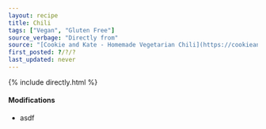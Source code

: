 ```yaml
---
layout: recipe
title: Chili
tags: ["Vegan", "Gluten Free"]
source_verbage: "Directly from"
source: "[Cookie and Kate - Homemade Vegetarian Chili](https://cookieandkate.com/vegetarian-chili-recipe/)"
first_posted: ?/?/?
last_updated: never
---
```


{% include directly.html %}

#### Modifications
- asdf